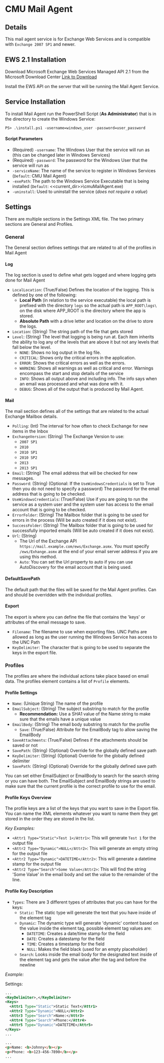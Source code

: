 # CMU Mail Agent

## Details

This mail agent service is for Exchange Web Services and is compatible with `Exchange 2007 SP1` and newer.

## EWS 2.1 Installation

Download Microsoft Exchange Web Services Managed API 2.1 from the Microsoft Download Center [Link to Download](http://www.microsoft.com/en-us/download/details.aspx?id=42022)

Install the EWS API on the server that will be running the Mail Agent Service.

## Service Installation

To install Mail Agent run the PowerShell Script (**As Administrator**) that is in the directory to create the Windows Service:

    PS> .\install.ps1 -username=windows_user -password=user_password

#### Script Parameters

- (Required) `-username`: The Windows User that the service will run as (this can be changed later in Windows Services)
- (Required) `-password`: The password for the Windows User that the service will run as
- `-serviceName`: The name of the service to register in Windows Services (`Default`: CMU Mail Agent)
- `-exePath`: The path to the Windows Service Executable that is being installed (`Default`: <<current_dir>>\cmuMailAgent.exe)
- `-uninstall`: Used to uninstall the service (_does not require a value_)

## Settings

There are multiple sections in the Settings XML file. The two primary sections are General and Profiles.

### General

The General section defines settings that are related to all of the profiles in Mail Agent

#### Log

The log section is used to define what gets logged and where logging gets done for Mail Agent

- `LocalLocation`: (True/False) Defines the location of the logging. This is defined by one of the following:
    - **Local Path** (in relation to the service executable) the local path is prefixed with the directory `logs` so the actual path is `APP_ROOT\logs\` on the disk where APP_ROOT is the directory where the app is stored.
    - **Absolute Path** with a drive letter and location on the drive to store the logs.
- `Location`: (String) The string path of the file that gets stored
- `Level`: (String) The level that logging is being run at. Each item inherits the ability to log any of the levels that are above it but not any levels that fall below the level.
    - `NONE`: Shows no log output in the log file.
    - `CRITICAL`: Shows only the critical errors in the application.
    - `ERROR`: Shows the critical errors as well as the errors.
    - `WARNING`: Shows all warnings as well as critical and error. Warnings encompass the start and stop details of the service
    - `INFO`: Shows all output above and including info. The info says when an email was processed and what was done with it.
    - `DEBUG`: Shows all of the output that is produced by Mail Agent.

#### Mail

The mail section defines all of the settings that are related to the actual Exchange Mailbox details.

- `Polling`: (Int) The interval for how often to check Exchange for new items in the Inbox
- `ExchangeVersion`: (String) The Exchange Version to use:
    - `2007 SP1`
    - `2010`
    - `2010 SP1`
    - `2010 SP2`
    - `2013`
    - `2013 SP1` 
- `Email`: (String) The email address that will be checked for new messages.
- `Password`: (String) (Optional: If the `UseWindowsCredentials` is set to True then you do not need to specify a password) The password for the email address that is going to be checked.
- `UseWindowsCredentials`: (True/False) Use if you are going to run the service as a system user and the system user has access to the email account that is going to be checked.
- `ErrorFolder`: (String) The Mailbox folder that is going to be used for errors in the process (Will be auto created if it does not exist).
- `SuccessFolder`: (String) The Mailbox folder that is going to be used for successfully imported emails (Will be auto created if it does not exist).
- `Url`: (String)
    - The Url of the Exchange API `https://mail.example.com/ews/Exchange.asmx`. You must specify `/ews/Exhange.asmx` at the end of your email server address if you are using this method.
    - `Auto`: You can set the Url property to auto if you can use AutoDiscovery for the email account that is being used.

#### DefaultSavePath

The default path that the files will be saved for the Mail Agent profiles. Can and should be overridden with the individual profiles.

#### Export

The export is where you can define the file that contains the 'keys' or attributes of the email message to save.

- `Filename`: The filename to use when exporting files. UNC Paths are allowed as long as the user running the Windows Service has access to the UNC Path
- `KeyDelimiter`: The character that is going to be used to separate the keys in the export file.

### Profiles

The profiles are where the individual actions take place based on email data. The profiles element contains a list of `Profile` elements.

#### Profile Settings

- `Name`: (Unique String) The name of the profile
- `EmailSubject`: (String) The subject substring to match for the profile
    - **Recommendation:** Use a SHA1 value of the Name string to make sure that the emails have a unique value
- `EmailBody`: (String) The email body substring to match for the profile
    - `Save`: (True/False) Attribute for the EmailBody tag to allow saving the EmailBody
- `SaveAttachments`: (True/False) Defines if the attachments should be saved or not
- `SavePath`: (String) (Optional) Override for the globally defined save path
- `KeyDelimiter`: (String) (Optional) Override for the globally defined delimiter
- `SavePath`: (String) (Optional) Override for the globally defined save path

You can set either EmailSubject or EmailBody to search for the search string or you can have both. The EmailSubject and EmailBody strings are used to make sure that the current profile is the correct profile to use for the email.

#### Profile Keys Overview

The profile keys are a list of the keys that you want to save in the Export file. You can name the XML elements whatever you want to name them they get stored in the order they are stored in the list.

*Key Examples:*

- `<Attr1 Type="Static">Test 1</Attr1>`: This will generate `Test 1` for the output file
- `<Attr2 Type="Dynamic">NULL</Attr2>`: This will generate an empty string for the output file
- `<Attr2 Type="Dynamic">DATETIME</Attr2>`: This will generate a datetime stamp for the output file
- `<Attr2 Type="Search">Some Value</Attr2>`: This will find the string 'Some Value' in the email body and set the value to the remainder of the line.

#### Profile Key Description

- `Types`: There are 3 different types of attributes that you can have for the keys:
    - `Static`: The static type will generate the text that you have inside of the element tag
    - `Dynamic`: The dynamic type will generate 'dynamic' content based on the value inside the element tag, possible element tag values are:
        - `DATETIME`: Creates a date/time stamp for the field
        - `DATE`: Creates a datestamp for the field
        - `TIME`: Creates a timestamp for the field 
        - `NULL`: Makes the field black (used for an empty placeholder)
    - `Search`: Looks inside the email body for the designated text inside of the element tag and gets the value after the tag and before the newline

*Example:*

Settings:
```xml
...
<KeyDelimiter>,</KeyDelimiter>
<Keys>
  <Attr1 Type="Static">Static Text</Attr1>
  <Attr2 Type="Dynamic">NULL</Attr2>
  <Attr3 Type="Search">Name:</Attr3>
  <Attr4 Type="Search">Phone:</Attr4>
  <Attr5 Type="Dynamic">DATETIME</Attr5>
</Keys>
...
```

```html
...
<p>Name: <b>Johnny</b></p>
<p>Phone: <b>123-456-7890</b></p>
...
```

```

```






